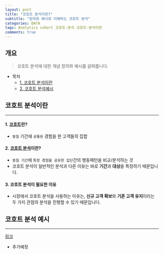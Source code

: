 ```yaml
---  
layout: post  
title: "코호트 분석이란?"
subtitle: "정의와 예시로 이해하는 코호트 분석"  
categories: DATA  
tags: Analytics cohort 코호트-분석 코호트-분석이란
comments: true  
---  
```


## 개요
> 코호트 분석에 대한 개념 정의와 예시를 살펴봅니다.

- 목차
    - [1. 코호트 분석이란](#코호트-분석이란)
    - [2. 코호트 분석예시](#코호트-분석-예시)

## 코호트 분석이란
---
#### 1. [코호트](https://en.wikipedia.org/wiki/Cohort_(statistics))란?

- `동일` 기간에 `공통된` 경험을 한 고객들의 집합


#### 2. [코호트 분석](https://en.wikipedia.org/wiki/Cohort_analysis)이란?
- `동일 기간`에 `특정 경험을 공유한 집단`간의 행동패턴을 비교/분석하는 것
- 코호트 분석이 일반적인 분석과 다른 이유는 바로 **기간**과 **대상**을 특정하기 때문입니다.

#### 3. 코호트 분석이 필요한 이유
- 시장에서 코호트 분석을 사용하는 이유는, **신규 고객 확보**와 **기존 고객 유지**이라는 두 가지 관점의 분석을 진행할 수 있기 때문입니다.


## 코호트 분석 예시
---
[링크](https://entrench-consulting.com/ko/analytics-consulting/%EC%BD%94%ED%98%B8%ED%8A%B8-%EB%B6%84%EC%84%9D%EC%9D%84-%EB%B9%84%EC%A6%88%EB%8B%88%EC%8A%A4%EC%97%90-%ED%99%9C%EC%9A%A9%ED%95%98%EB%8A%94-%EB%B2%95/#page-content)

* 추가예정 




